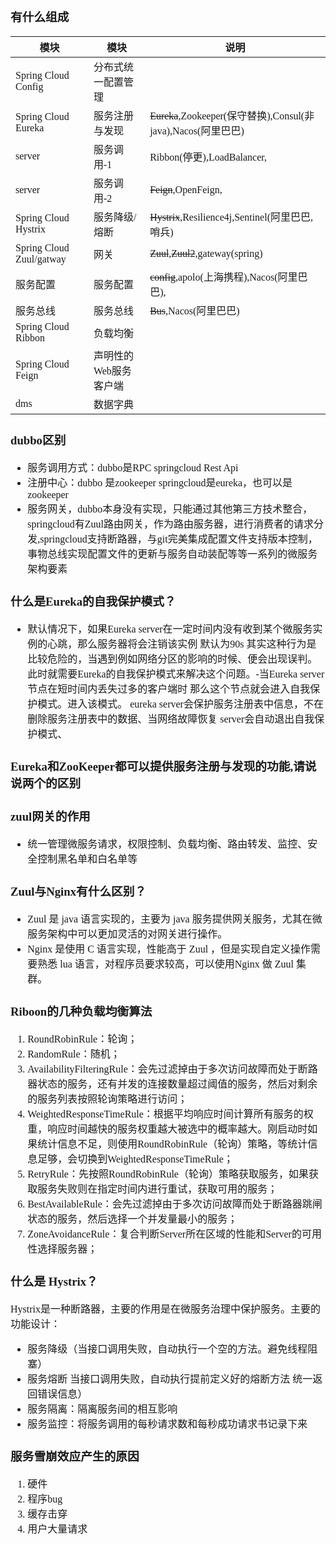 <font face="Simsun" size=3>

### 有什么组成

模块 | 模块 | 说明
---|---|---
Spring Cloud Config | 分布式统一配置管理 |
Spring Cloud Eureka | 服务注册与发现 | ~~Eureka~~,Zookeeper(保守替换),Consul(非java),Nacos(阿里巴巴)
server | 服务调用-1 | Ribbon(停更),LoadBalancer,
server | 服务调用-2 | ~~Feign~~,OpenFeign,
Spring Cloud Hystrix | 服务降级/熔断 | ~~Hystrix~~,Resilience4j,Sentinel(阿里巴巴,哨兵)
Spring Cloud Zuul/gatway | 网关 | ~~Zuul~~,~~Zuul2~~,gateway(spring)
服务配置 | 服务配置 | ~~config~~,apolo(上海携程),Nacos(阿里巴巴),
服务总线 | 服务总线 | ~~Bus~~,Nacos(阿里巴巴)
Spring Cloud Ribbon | 负载均衡 |
Spring Cloud Feign | 声明性的Web服务客户端 |
dms | 数据字典 |


### dubbo区别

- 服务调用方式：dubbo是RPC springcloud Rest Api
- 注册中心：dubbo 是zookeeper springcloud是eureka，也可以是zookeeper
- 服务网关，dubbo本身没有实现，只能通过其他第三方技术整合，springcloud有Zuul路由网关，作为路由服务器，进行消费者的请求分发,springcloud支持断路器，与git完美集成配置文件支持版本控制，事物总线实现配置文件的更新与服务自动装配等等一系列的微服务架构要素

### 什么是Eureka的自我保护模式？

- 默认情况下，如果Eureka server在一定时间内没有收到某个微服务实例的心跳，那么服务器将会注销该实例 默认为90s 其实这种行为是比较危险的，当遇到例如网络分区的影响的时候、便会出现误判。此时就需要Eureka的自我保护模式来解决这个问题。-当Eureka server节点在短时间内丢失过多的客户端时 那么这个节点就会进入自我保护模式。进入该模式。 eureka server会保护服务注册表中信息，不在删除服务注册表中的数据、当网络故障恢复 server会自动退出自我保护模式、

### Eureka和ZooKeeper都可以提供服务注册与发现的功能,请说说两个的区别

### zuul网关的作用

- 统一管理微服务请求，权限控制、负载均衡、路由转发、监控、安全控制黑名单和白名单等

### Zuul与Nginx有什么区别？

- Zuul 是 java 语言实现的，主要为 java 服务提供网关服务，尤其在微服务架构中可以更加灵活的对网关进行操作。
- Nginx 是使用 C 语言实现，性能高于 Zuul ，但是实现自定义操作需要熟悉 lua 语言，对程序员要求较高，可以使用Nginx 做 Zuul 集群。

### Riboon的几种负载均衡算法

1. RoundRobinRule：轮询；
2. RandomRule：随机；
3. AvailabilityFilteringRule：会先过滤掉由于多次访问故障而处于断路器状态的服务，还有并发的连接数量超过阈值的服务，然后对剩余的服务列表按照轮询策略进行访问；
4. WeightedResponseTimeRule：根据平均响应时间计算所有服务的权重，响应时间越快的服务权重越大被选中的概率越大。刚启动时如果统计信息不足，则使用RoundRobinRule（轮询）策略，等统计信息足够，会切换到WeightedResponseTimeRule；
5. RetryRule：先按照RoundRobinRule（轮询）策略获取服务，如果获取服务失败则在指定时间内进行重试，获取可用的服务；
6. BestAvailableRule：会先过滤掉由于多次访问故障而处于断路器跳闸状态的服务，然后选择一个并发量最小的服务；
7. ZoneAvoidanceRule：复合判断Server所在区域的性能和Server的可用性选择服务器；

### 什么是 Hystrix？

Hystrix是一种断路器，主要的作用是在微服务治理中保护服务。主要的功能设计：

- 服务降级（当接口调用失败，自动执行一个空的方法。避免线程阻塞）
- 服务熔断  当接口调用失败，自动执行提前定义好的熔断方法 统一返回错误信息）
- 服务隔离：隔离服务间的相互影响
- 服务监控：将服务调用的每秒请求数和每秒成功请求书记录下来

### 服务雪崩效应产生的原因

1. 硬件
2. 程序bug
3. 缓存击穿
4. 用户大量请求


</font>